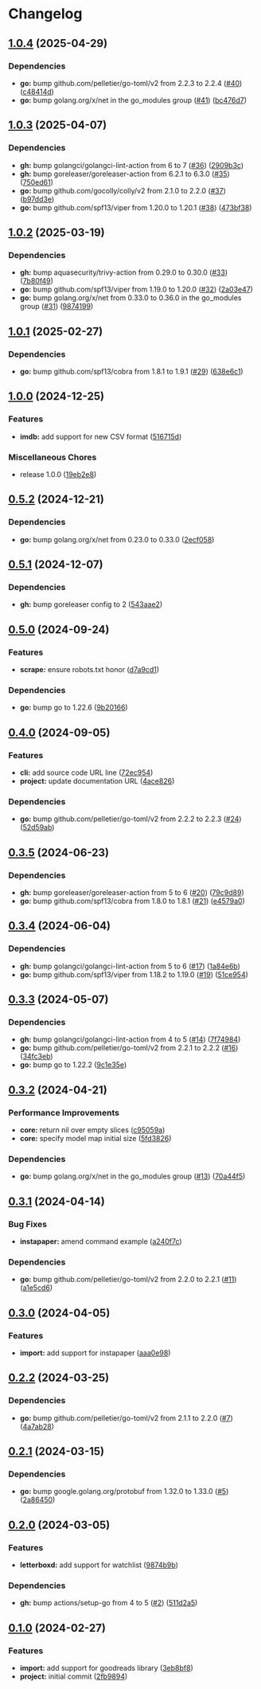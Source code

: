 # Changelog

## [1.0.4](https://github.com/ttybitnik/diego/compare/v1.0.3...v1.0.4) (2025-04-29)


### Dependencies

* **go:** bump github.com/pelletier/go-toml/v2 from 2.2.3 to 2.2.4 ([#40](https://github.com/ttybitnik/diego/issues/40)) ([c48414d](https://github.com/ttybitnik/diego/commit/c48414d38bbbce82810ddae7e4c56b0ffd1e4280))
* **go:** bump golang.org/x/net in the go_modules group ([#41](https://github.com/ttybitnik/diego/issues/41)) ([bc476d7](https://github.com/ttybitnik/diego/commit/bc476d750296ff180d90191002ef2d97fca0cd0f))

## [1.0.3](https://github.com/ttybitnik/diego/compare/v1.0.2...v1.0.3) (2025-04-07)


### Dependencies

* **gh:** bump golangci/golangci-lint-action from 6 to 7 ([#36](https://github.com/ttybitnik/diego/issues/36)) ([2909b3c](https://github.com/ttybitnik/diego/commit/2909b3c7f779baac5c514c99f71ff213765a44ee))
* **gh:** bump goreleaser/goreleaser-action from 6.2.1 to 6.3.0 ([#35](https://github.com/ttybitnik/diego/issues/35)) ([750ed61](https://github.com/ttybitnik/diego/commit/750ed614e9f29ef1dbe775bfa1ed5e3a1388cdc1))
* **go:** bump github.com/gocolly/colly/v2 from 2.1.0 to 2.2.0 ([#37](https://github.com/ttybitnik/diego/issues/37)) ([b97dd3e](https://github.com/ttybitnik/diego/commit/b97dd3e294ce29017fbf1fcc8921f18eb5a25900))
* **go:** bump github.com/spf13/viper from 1.20.0 to 1.20.1 ([#38](https://github.com/ttybitnik/diego/issues/38)) ([473bf38](https://github.com/ttybitnik/diego/commit/473bf380879b557784c14baed8d3b71c3b2f2d05))

## [1.0.2](https://github.com/ttybitnik/diego/compare/v1.0.1...v1.0.2) (2025-03-19)


### Dependencies

* **gh:** bump aquasecurity/trivy-action from 0.29.0 to 0.30.0 ([#33](https://github.com/ttybitnik/diego/issues/33)) ([7b80f49](https://github.com/ttybitnik/diego/commit/7b80f4910cac1afb0293b6e1ac90cc1e20f4e06a))
* **go:** bump github.com/spf13/viper from 1.19.0 to 1.20.0 ([#32](https://github.com/ttybitnik/diego/issues/32)) ([2a03e47](https://github.com/ttybitnik/diego/commit/2a03e4763d7642fa2205d7b64e7acde2800b7a14))
* **go:** bump golang.org/x/net from 0.33.0 to 0.36.0 in the go_modules group ([#31](https://github.com/ttybitnik/diego/issues/31)) ([9874199](https://github.com/ttybitnik/diego/commit/9874199bfb9bb4c26ff2c557cbec328bb05063e7))

## [1.0.1](https://github.com/ttybitnik/diego/compare/v1.0.0...v1.0.1) (2025-02-27)


### Dependencies

* **go:** bump github.com/spf13/cobra from 1.8.1 to 1.9.1 ([#29](https://github.com/ttybitnik/diego/issues/29)) ([638e6c1](https://github.com/ttybitnik/diego/commit/638e6c123e96cc82c1399c52b892932102b1d197))

## [1.0.0](https://github.com/ttybitnik/diego/compare/v0.5.2...v1.0.0) (2024-12-25)


### Features

* **imdb:** add support for new CSV format ([516715d](https://github.com/ttybitnik/diego/commit/516715d3d75c66a91f8d9fb439f91206288804b0))


### Miscellaneous Chores

* release 1.0.0 ([19eb2e8](https://github.com/ttybitnik/diego/commit/19eb2e836da1fcf6ec6b8e8e05d332a099b80396))

## [0.5.2](https://github.com/ttybitnik/diego/compare/v0.5.1...v0.5.2) (2024-12-21)


### Dependencies

* **go:** bump golang.org/x/net from 0.23.0 to 0.33.0 ([2ecf058](https://github.com/ttybitnik/diego/commit/2ecf058989a752fb0fa8d0220e1c69bd027df45a))

## [0.5.1](https://github.com/ttybitnik/diego/compare/v0.5.0...v0.5.1) (2024-12-07)


### Dependencies

* **gh:** bump goreleaser config to 2 ([543aae2](https://github.com/ttybitnik/diego/commit/543aae26c831f7da29927b44b69031083fd8429c))

## [0.5.0](https://github.com/ttybitnik/diego/compare/v0.4.0...v0.5.0) (2024-09-24)


### Features

* **scrape:** ensure robots.txt honor ([d7a9cd1](https://github.com/ttybitnik/diego/commit/d7a9cd16a1eaa2f2ebebff4174a800de210fa556))


### Dependencies

* **go:** bump go to 1.22.6 ([9b20166](https://github.com/ttybitnik/diego/commit/9b2016657587e79adabb4c38f8c916eb665ba1bf))

## [0.4.0](https://github.com/ttybitnik/diego/compare/v0.3.5...v0.4.0) (2024-09-05)


### Features

* **cli:** add source code URL line ([72ec954](https://github.com/ttybitnik/diego/commit/72ec9540ce93fa10123933a63775fb11a5f6432f))
* **project:** update documentation URL ([4ace826](https://github.com/ttybitnik/diego/commit/4ace8266fe4fef78ea119055e6ca19222ace0f86))


### Dependencies

* **go:** bump github.com/pelletier/go-toml/v2 from 2.2.2 to 2.2.3 ([#24](https://github.com/ttybitnik/diego/issues/24)) ([52d59ab](https://github.com/ttybitnik/diego/commit/52d59abcbe3e941987fbae85bd226245100b5661))

## [0.3.5](https://github.com/ttybitnik/diego/compare/v0.3.4...v0.3.5) (2024-06-23)


### Dependencies

* **gh:** bump goreleaser/goreleaser-action from 5 to 6 ([#20](https://github.com/ttybitnik/diego/issues/20)) ([79c9d89](https://github.com/ttybitnik/diego/commit/79c9d89f630de47443a2143b568c9296f30482f5))
* **go:** bump github.com/spf13/cobra from 1.8.0 to 1.8.1 ([#21](https://github.com/ttybitnik/diego/issues/21)) ([e4579a0](https://github.com/ttybitnik/diego/commit/e4579a01148f73083287d6677500e4deb92a397d))

## [0.3.4](https://github.com/ttybitnik/diego/compare/v0.3.3...v0.3.4) (2024-06-04)


### Dependencies

* **gh:** bump golangci/golangci-lint-action from 5 to 6 ([#17](https://github.com/ttybitnik/diego/issues/17)) ([1a84e6b](https://github.com/ttybitnik/diego/commit/1a84e6b23bdf893b0a3568ca379d145ae6041be7))
* **go:** bump github.com/spf13/viper from 1.18.2 to 1.19.0 ([#19](https://github.com/ttybitnik/diego/issues/19)) ([51ce954](https://github.com/ttybitnik/diego/commit/51ce954a595f9ef7e08bf69d68be68ef3089d4e1))

## [0.3.3](https://github.com/ttybitnik/diego/compare/v0.3.2...v0.3.3) (2024-05-07)


### Dependencies

* **gh:** bump golangci/golangci-lint-action from 4 to 5 ([#14](https://github.com/ttybitnik/diego/issues/14)) ([7f74984](https://github.com/ttybitnik/diego/commit/7f74984e98222d2a502db5185e91002240bbcaa4))
* **go:** bump github.com/pelletier/go-toml/v2 from 2.2.1 to 2.2.2 ([#16](https://github.com/ttybitnik/diego/issues/16)) ([34fc3eb](https://github.com/ttybitnik/diego/commit/34fc3ebde8319d7392411916b2999c35fd56aa00))
* **go:** bump go to 1.22.2 ([9c1e35e](https://github.com/ttybitnik/diego/commit/9c1e35ef687ebd2a716ae36bb10437c44503fdce))

## [0.3.2](https://github.com/ttybitnik/diego/compare/v0.3.1...v0.3.2) (2024-04-21)


### Performance Improvements

* **core:** return nil over empty slices ([c95059a](https://github.com/ttybitnik/diego/commit/c95059a49bb3475675bef4daa9d3afe59062dcd6))
* **core:** specify model map initial size ([5fd3826](https://github.com/ttybitnik/diego/commit/5fd38266641e793f22b97b2db619b335f1cd48a9))


### Dependencies

* **go:** bump golang.org/x/net in the go_modules group ([#13](https://github.com/ttybitnik/diego/issues/13)) ([70a44f5](https://github.com/ttybitnik/diego/commit/70a44f59f042a86ecacadc68703175da8665c98d))

## [0.3.1](https://github.com/ttybitnik/diego/compare/v0.3.0...v0.3.1) (2024-04-14)


### Bug Fixes

* **instapaper:** amend command example ([a240f7c](https://github.com/ttybitnik/diego/commit/a240f7cd418e4936ae2bc42cac76a8910ea6c51d))


### Dependencies

* **go:** bump github.com/pelletier/go-toml/v2 from 2.2.0 to 2.2.1 ([#11](https://github.com/ttybitnik/diego/issues/11)) ([a1e5cd6](https://github.com/ttybitnik/diego/commit/a1e5cd6dd4de6feff84f651d2c91d64da6eac64c))

## [0.3.0](https://github.com/ttybitnik/diego/compare/v0.2.2...v0.3.0) (2024-04-05)


### Features

* **import:** add support for instapaper ([aaa0e98](https://github.com/ttybitnik/diego/commit/aaa0e98a00c97f48150cd2426a72603204317ea5))

## [0.2.2](https://github.com/ttybitnik/diego/compare/v0.2.1...v0.2.2) (2024-03-25)


### Dependencies

* **go:** bump github.com/pelletier/go-toml/v2 from 2.1.1 to 2.2.0 ([#7](https://github.com/ttybitnik/diego/issues/7)) ([4a7ab28](https://github.com/ttybitnik/diego/commit/4a7ab2827a4e3c69ac8feaa4e4b3182e90ece171))

## [0.2.1](https://github.com/ttybitnik/diego/compare/v0.2.0...v0.2.1) (2024-03-15)


### Dependencies

* **go:** bump google.golang.org/protobuf from 1.32.0 to 1.33.0 ([#5](https://github.com/ttybitnik/diego/issues/5)) ([2a86450](https://github.com/ttybitnik/diego/commit/2a8645084dee60b0ef41defeaec618de4688c4ef))

## [0.2.0](https://github.com/ttybitnik/diego/compare/v0.1.0...v0.2.0) (2024-03-05)


### Features

* **letterboxd:** add support for watchlist ([9874b9b](https://github.com/ttybitnik/diego/commit/9874b9b221c08ac7ed213388ffdceffbdc89b7ca))


### Dependencies

* **gh:** bump actions/setup-go from 4 to 5 ([#2](https://github.com/ttybitnik/diego/issues/2)) ([511d2a5](https://github.com/ttybitnik/diego/commit/511d2a51a54bb1b6e2c7f479711cc01aebc9c370))

## [0.1.0](https://github.com/ttybitnik/diego/compare/v0.1.0...v0.1.0) (2024-02-27)


### Features

* **import:** add support for goodreads library ([3eb8bf8](https://github.com/ttybitnik/diego/commit/3eb8bf8c4ff034c0383a258be3eda1b966aa1e86))
* **project:** initial commit ([2fb9894](https://github.com/ttybitnik/diego/commit/2fb9894268a0d68b16c0bb2e7be5eb2a21568b3e))
